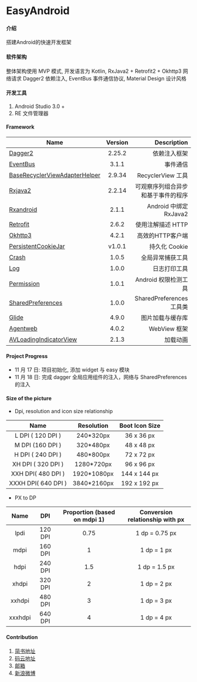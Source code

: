 # EasyAndroid

#### 介绍
搭建Android的快速开发框架

#### 软件架构
整体架构使用 MVP 模式, 开发语言为 Kotlin, RxJava2 + Retrofit2 + Okhttp3 网络请求 Dagger2 依赖注入, EventBus 事件通信协议, Material Design 设计风格

#### 开发工具

1.  Android Studio 3.0 +
2.  RE 文件管理器

#### Framework

| Name        | Version           | Description  |
| ------------- |:-------------:| -----:|
| [Dagger2](https://dagger.dev/)      | 2.25.2 | 依赖注入框架 |
| [EventBus](http://greenrobot.org/eventbus/)      | 3.1.1 | 事件通信 |
| [BaseRecyclerViewAdapterHelper](https://github.com/CymChad/BaseRecyclerViewAdapterHelper)      | 2.9.34 | RecyclerView 工具 |
| [Rxjava2](https://github.com/ReactiveX/RxJava)      | 2.2.14 | 可观察序列组合异步和基于事件的程序 |
| [Rxandroid](https://github.com/ReactiveX/RxAndroid)      | 2.1.1 | Android 中绑定 RxJava2 |
| [Retrofit](http://square.github.io/retrofit/)      | 2.6.2 | 使用注解描述 HTTP |
| [Okhttp3](http://square.github.io/okhttp/)      | 4.2.1 | 高效的HTTP客户端 |
| [PersistentCookieJar](https://github.com/franmontiel/PersistentCookieJar)      | v1.0.1 | 持久化 Cookie |
| [Crash](https://github.com/mazaiting/Crash)      | 1.0.5 | 全局异常捕获工具 |
| [Log](https://github.com/mazaiting/Log)      | 1.0.0 | 日志打印工具 |
| [Permission](https://github.com/mazaiting/permission_android)      | 1.0.1 | Android 权限检测工具 |
| [SharedPreferences](https://github.com/mazaiting/SharedPreferencesUtil)      | 1.0.0 | SharedPreferences 工具类 |
| [Glide](https://github.com/bumptech/glide)      | 4.9.0 | 图片加载与缓存库 |
| [Agentweb](https://github.com/Justson/AgentWeb)      | 4.0.2 | WebView 框架 |
| [AVLoadingIndicatorView](https://github.com/81813780/AVLoadingIndicatorView)      | 2.1.3 | 加载动画 |

#### Project Progress

- 11 月 17 日: 项目初始化, 添加 widget 与 easy 模块
- 11 月 18 日: 完成 dagger 全局应用组件的注入，网络与 SharedPreferences 的注入

#### Size of the picture 

- Dpi, resolution and icon size relationship

| Name        | Resolution           | Boot Icon Size  |
|:-------------:|:-------------:|:-----:|
| L DPI ( 120 DPI ) | 240*320px | 36 x 36 px |
| M DPI (160 DPI ) | 320*480px | 48 x 48 px |
| H DPI ( 240 DPI ) | 480*800px | 72 x 72 px |
| XH DPI ( 320 DPI ) | 1280*720px | 96 x 96 px |
| XXH DPI( 480 DPI ) | 1920*1080px | 144 x 144 px |
| XXXH DPI( 640 DPI ) | 3840*2160px | 192 x 192 px |

- PX to DP

| Name        | DPI           | Proportion (based on mdpi 1)  | Conversion relationship with px |
|:-------------:|:-------------:|:----------:|:----------:|
| lpdi | 120 DPI | 0.75 | 1 dp = 0.75 px |
| mdpi | 160 DPI | 1 | 1 dp = 1 px |
| hdpi | 240 DPI | 1.5 | 1 dp = 1.5 px |
| xhdpi	 | 320 DPI | 2 | 1 dp = 2 px |
| xxhdpi | 480 DPI | 3 | 1 dp = 3 px |
| xxxhdpi | 640 DPI | 4 | 1 dp = 4 px |

#### Contribution

1. [简书地址](https://www.jianshu.com/u/5d2cb4bfeb15)
2. [码云地址](https://gitee.com/)
3. [邮箱](mailto:zaitingma@foxmail.com)
4. [新浪微博](http://blog.sina.com.cn/mazaiting)


